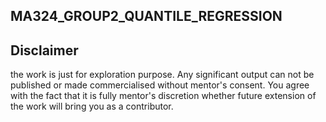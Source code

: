 ## MA324_GROUP2_QUANTILE_REGRESSION

**<h2>Disclaimer</h2>**

the work is just for exploration purpose.  Any significant output can not be published or made commercialised without mentor's consent. You agree with the fact that it is fully mentor's discretion whether future extension of the work will bring you as a contributor.

